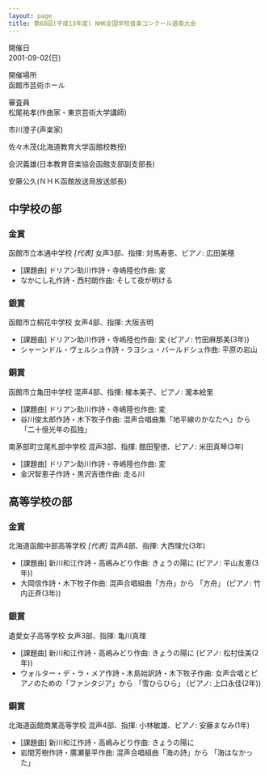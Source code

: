 ```yaml
---
layout: page
title: 第68回(平成13年度) NHK全国学校音楽コンクール道南大会
---
```

開催日  
2001-09-02(日)

開催場所  
函館市芸術ホール

審査員  
松尾祐孝(作曲家・東京芸術大学講師)

市川澄子(声楽家)

佐々木茂(北海道教育大学函館校教授)

会沢義雄(日本教育音楽協会函館支部副支部長)

安藤公久(ＮＨＫ函館放送局放送部長)

中学校の部
----------

### 金賞

<span class="choir-name">函館市立本通中学校</span> *\[代表\]*
女声3部、指揮: 対馬寿恵、ピアノ: 広田美穂
-   \[課題曲\] ドリアン助川作詩・寺嶋陸也作曲: 変
-   なかにし礼作詩・西村朗作曲: そして夜が明ける

### 銀賞

<span class="choir-name">函館市立桐花中学校</span>
女声4部、指揮: 大阪吉明
-   \[課題曲\] ドリアン助川作詩・寺嶋陸也作曲: 変 (ピアノ: 竹田麻那美(3年))
-   シャーンドル・ヴェルシュ作詩・ラヨシュ・バールドシュ作曲: 平原の岩山

### 銅賞

<span class="choir-name">函館市立亀田中学校</span>
混声4部、指揮: 榎本美子、ピアノ: 瀧本絵里
-   \[課題曲\] ドリアン助川作詩・寺嶋陸也作曲: 変
-   谷川俊太郎作詩・木下牧子作曲: 混声合唱曲集「地平線のかなたへ」から 「二十億光年の孤独」

<span class="choir-name">南茅部町立尾札部中学校</span>
混声3部、指揮: 館田聖徳、ピアノ: 米田真琴(3年)
-   \[課題曲\] ドリアン助川作詩・寺嶋陸也作曲: 変
-   金沢智恵子作詩・黒沢吉徳作曲: 走る川

高等学校の部
------------

### 金賞

<span class="choir-name">北海道函館中部高等学校</span> *\[代表\]*
混声4部、指揮: 大西理允(3年)
-   \[課題曲\] 新川和江作詩・高嶋みどり作曲: きょうの陽に (ピアノ: 平山友恵(3年))
-   大岡信作詩・木下牧子作曲: 混声合唱組曲「方舟」から 「方舟」 (ピアノ: 竹内正斉(3年))

### 銀賞

<span class="choir-name">遺愛女子高等学校</span>
女声3部、指揮: 亀川真理
-   \[課題曲\] 新川和江作詩・高嶋みどり作曲: きょうの陽に (ピアノ: 松村佳美(2年))
-   ウォルター・デ・ラ・メア作詩・木島始訳詩・木下牧子作曲: 女声合唱とピアノのための「ファンタジア」から 「雪ひらひら」 (ピアノ: 上口永佳(2年))

### 銅賞

<span class="choir-name">北海道函館商業高等学校</span>
混声4部、指揮: 小林敏雄、ピアノ: 安藤まなみ(1年)
-   \[課題曲\] 新川和江作詩・高嶋みどり作曲: きょうの陽に
-   岩間芳樹作詩・廣瀬量平作曲: 混声合唱組曲「海の詩」から 「海はなかった」
